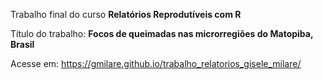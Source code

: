 
Trabalho final do curso **Relatórios Reprodutíveis com R**

Título do trabalho: **Focos de queimadas nas microrregiões do Matopiba,
Brasil**

Acesse em:
<https://gmilare.github.io/trabalho_relatorios_gisele_milare/>

